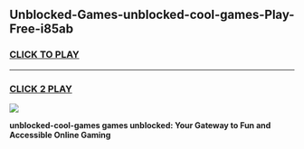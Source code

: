 
## Unblocked-Games-unblocked-cool-games-Play-Free-i85ab
<h3>
<a href="https://premium76.site?title=unblocked-cool-games&ref=18A1">CLICK TO PLAY</a></h3>
<hr>

<h3>
<a href="https://premium76.site?title=unblocked-cool-games&ref=18A1">CLICK 2 PLAY</a>
  
</h3>

<a href="https://premium76.site?title=unblocked-cool-games&ref=18A1"><img src="https://clearcache.store/games.png"></a>


**unblocked-cool-games games unblocked: Your Gateway to Fun and Accessible Online Gaming**
